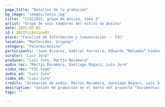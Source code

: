 ```yaml
---
page_title: "Detalles de la grabación"
bg_image: "images/lonja.jpg"
title:  "CSIC2022, grupo de Ansina, toma 3"  
artist: "Grupo de seis tambores del estilo de Ansina"  
date: 2022-07-02
id : 2022FicAnsina03
place: "Facultad de Información y Comunicación -- FIC"  
location: "Montevideo, Uruguay"  
category: "Palermo/Ansina"  
participants: "Juan Álvarez, Gabriel Ferreira, Eduardo “Malumba” Giménez, Julio Magariños, Juan “Juancho” Quintana, Alfredo “Tarta” Ferreira"  
curator: "Luis Jure"  
producer: "Luis Jure, Martín Rocamora"  
audio_rec: "Martín Rocamora, Santiago Bogacz, Luis Jure"  
video_rec: "FIC team"  
audio_ed: "Luis Jure"  
video_ed: "Luis Jure"  
credits: "Grabación de audio: Martín Rocamora, Santiago Bogacz, Luis Jure  \n Cámaras: Equipo FIC  \n Edición de audio y video: Luis Jure"  
description: "Sesión de grabación en el marco del proyecto “Documentacion y análisis del candombe uruguayo” dirigido por Luis Jure y Martín Rocamora, con financiación de la CSIC, agencia de investigación de la Universidad de la República. La sesión se realizó en colaboración con la FIC."  
tags: ""  

---
```

